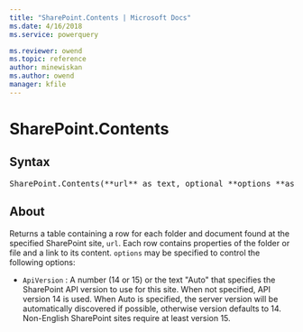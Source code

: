 ```yaml
---
title: "SharePoint.Contents | Microsoft Docs"
ms.date: 4/16/2018
ms.service: powerquery

ms.reviewer: owend
ms.topic: reference
author: minewiskan
ms.author: owend
manager: kfile
---
```

# SharePoint.Contents

## Syntax

<pre>
SharePoint.Contents(**url** as text, optional **options **as nullable record) as table
</pre>

## About

Returns a table containing a row for each folder and document found at the specified SharePoint site, `url`. Each row contains properties of the folder or file and a link to its content. `options` may be specified to control the following options: 

* `ApiVersion` : A number (14 or 15) or the text &quot;Auto&quot; that specifies the SharePoint API version to use for this site. When not specified, API version 14 is used. When Auto is specified, the server version will be automatically discovered if possible, otherwise version defaults to 14. Non-English SharePoint sites require at least version 15.
  
